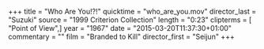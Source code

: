 +++
title = "Who Are You!?!"
quicktime = "who_are_you.mov"
director_last = "Suzuki"
source = "1999 Criterion Collection"
length = "0:23"
clipterms = [ "Point of View",]
year = "1967"
date = "2015-03-20T11:37:30+01:00"
commentary = ""
film = "Branded to Kill"
director_first = "Seijun"
+++
